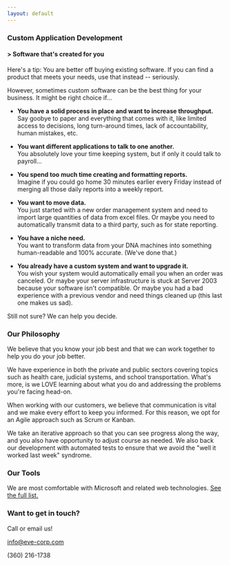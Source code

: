 ```yaml
---
layout: default
---
```



### Custom Application Development
#### > Software that's created for you

Here's a tip:  You are better off buying existing software.  If you can find a product that meets your needs, use that instead -- seriously.

However, sometimes custom software can be the best thing for your business.  It might be right choice if...

* **You have a solid process in place and want to increase throughput.**  
Say goobye to paper and everything that comes with it, like limited access to decisions, long turn-around times, lack of accountability, human mistakes, etc.

* **You want different applications to talk to one another.**  
You absolutely love your time keeping system, but if only it could talk to payroll...

* **You spend too much time creating and formatting reports.**  
Imagine if you could go home 30 minutes earlier every Friday instead of merging all those daily reports into a weekly report.

* **You want to move data.**  
You just started with a new order management system and need to import large quantities of data from excel files.  Or maybe you need to automatically transmit data to a third party, such as for state reporting.

* **You have a niche need.**  
You want to transform data from your DNA machines into something human-readable and 100% accurate.  (We've done that.)

* **You already have a custom system and want to upgrade it.**  
You wish your system would automatically email you when an order was canceled.  Or maybe your server infrastructure is stuck at Server 2003 because your software isn't compatible. Or maybe you had a bad experience with a previous vendor and need things cleaned up (this last one makes us sad).


Still not sure?  We can help you decide.

### Our Philosophy

We believe that you know your job best and that we can work together to help you do your job better.

We have experience in both the private and public sectors covering topics such as health care, judicial systems, and school transportation.  What's more, is we LOVE learning about what you do and addressing the problems you're facing head-on.

When working with our customers, we believe that communication is vital and we make every effort to keep you informed.  For this reason, we opt for an Agile approach such as Scrum or Kanban.

We take an iterative approach so that you can see progress along the way, and you also have opportunity to adjust course as needed.  We also back our development with automated tests to ensure that we avoid the "well it worked last week" syndrome.


### Our Tools

We are most comfortable with Microsoft and related web technologies.  [See the full list.](tools.html)

### Want to get in touch?

Call or email us! 

[info@eve-corp.com](mailto:info@eve-corp.com) 

(360) 216-1738
